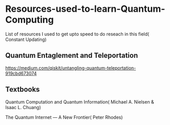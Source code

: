 # Resources-used-to-learn-Quantum-Computing
List of resources I used to get upto speed to do reseach in this field( Constant Updating)



## Quantum Entaglement and Teleportation
https://medium.com/qiskit/untangling-quantum-teleportation-919cbd673074

## Textbooks
Quantum Computation and Quantum Information( Michael A. Nielsen & Isaac L. Chuang)


The Quantum Internet — A New Frontier( Peter Rhodes)
